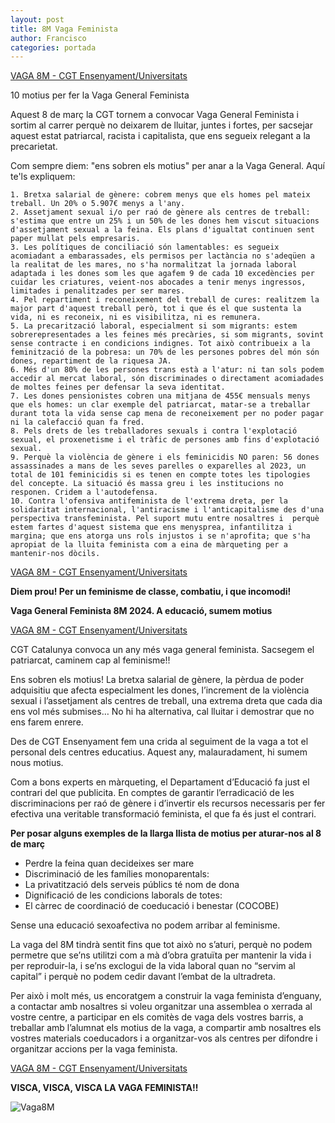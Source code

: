 ```yaml
---
layout: post
title: 8M Vaga Feminista
author: Francisco
categories: portada
---
```


[VAGA 8M - CGT Ensenyament/Universitats](https://cgtcatalunya.cat/10-motius-vaga-general-feminista-8m/)

10 motius per fer la Vaga General Feminista

Aquest 8 de març la CGT tornem a convocar Vaga General Feminista i sortim al carrer perquè no deixarem de lluitar, juntes i fortes, per sacsejar aquest estat patriarcal, racista i capitalista, que ens segueix relegant a la precarietat.

Com sempre diem: "ens sobren els motius" per anar a la Vaga General. Aquí te'ls expliquem:

    1. Bretxa salarial de gènere: cobrem menys que els homes pel mateix treball. Un 20% o 5.907€ menys a l'any.
    2. Assetjament sexual i/o per raó de gènere als centres de treball: s'estima que entre un 25% i un 50% de les dones hem viscut situacions d'assetjament sexual a la feina. Els plans d'igualtat continuen sent paper mullat pels empresaris.
    3. Les polítiques de conciliació són lamentables: es segueix acomiadant a embarassades, els permisos per lactància no s'adeqüen a la realitat de les mares, no s'ha normalitzat la jornada laboral adaptada i les dones som les que agafem 9 de cada 10 excedències per cuidar les criatures, veient-nos abocades a tenir menys ingressos, limitades i penalitzades per ser mares.
    4. Pel repartiment i reconeixement del treball de cures: realitzem la major part d'aquest treball però, tot i que és el que sustenta la vida, ni es reconeix, ni es visibilitza, ni es remunera.
    5. La precarització laboral, especialment si som migrants: estem sobrerepresentades a les feines més precàries, si som migrants, sovint sense contracte i en condicions indignes. Tot això contribueix a la feminització de la pobresa: un 70% de les persones pobres del món són dones, repartiment de la riquesa JA.
    6. Més d'un 80% de les persones trans està a l'atur: ni tan sols podem accedir al mercat laboral, són discriminades o directament acomiadades de moltes feines per defensar la seva identitat.
    7. Les dones pensionistes cobren una mitjana de 455€ mensuals menys que els homes: un clar exemple del patriarcat, matar-se a treballar durant tota la vida sense cap mena de reconeixement per no poder pagar ni la calefacció quan fa fred.
    8. Pels drets de les treballadores sexuals i contra l'explotació sexual, el proxenetisme i el tràfic de persones amb fins d'explotació sexual.
    9. Perquè la violència de gènere i els feminicidis NO paren: 56 dones assassinades a mans de les seves parelles o exparelles al 2023, un total de 101 feminicidis si es tenen en compte totes les tipologies del concepte. La situació és massa greu i les institucions no responen. Cridem a l'autodefensa.
    10. Contra l'ofensiva antifeminista de l'extrema dreta, per la solidaritat internacional, l'antiracisme i l'anticapitalisme des d'una perspectiva transfeminista. Pel suport mutu entre nosaltres i  perquè estem fartes d'aquest sistema que ens menysprea, infantilitza i margina; que ens atorga uns rols injustos i se n'aprofita; que s'ha apropiat de la lluita feminista com a eina de màrqueting per a mantenir-nos dòcils.

[VAGA 8M - CGT Ensenyament/Universitats](https://cgtcatalunya.cat/10-motius-vaga-general-feminista-8m/)

**Diem prou! Per un feminisme de classe, combatiu, i que incomodi!**

**Vaga General Feminista 8M 2024. A educació, sumem motius**

[VAGA 8M - CGT Ensenyament/Universitats](https://www.cgtensenyament.cat/vaga-general-feminista-8m-2024-a-educacio-sumem-motius/)

CGT Catalunya convoca un any més vaga general feminista. Sacsegem el patriarcat, caminem cap al feminisme!!

Ens sobren els motius! La bretxa salarial de gènere, la pèrdua de poder adquisitiu que afecta especialment les dones, l’increment de la violència sexual i l’assetjament als centres de treball, una extrema dreta que cada dia ens vol més submises… No hi ha alternativa, cal lluitar i demostrar que no ens farem enrere. 

Des de CGT Ensenyament fem una crida al seguiment de la vaga a tot el personal dels centres educatius. Aquest any, malauradament, hi sumem nous motius. 

Com a bons experts en màrqueting, el Departament d’Educació fa just el contrari del que publicita. En comptes de garantir l’erradicació de les discriminacions per raó de gènere i d’invertir els recursos necessaris per fer efectiva una veritable transformació feminista, el que fa és just el contrari. 

**Per posar alguns exemples de la llarga llista de motius per aturar-nos al 8 de març**

* Perdre la feina quan decideixes ser mare
* Discriminació de les famílies monoparentals:
* La privatització dels serveis públics té nom de dona
* Dignificació de les condicions laborals de totes: 
* El càrrec de coordinació de coeducació i benestar (COCOBE)

Sense una educació sexoafectiva no podem arribar al feminisme. 

La vaga del 8M tindrà sentit fins que tot això no s’aturi, perquè no podem permetre que se’ns utilitzi com a mà d’obra gratuïta per mantenir la vida i per reproduir-la, i se’ns exclogui de la vida laboral quan no “servim al capital” i perquè no podem cedir davant l’embat de la ultradreta. 

Per això i molt més, us encoratgem a construir la vaga feminista d’enguany, a contactar amb nosaltres si voleu organitzar una assemblea o xerrada al vostre centre, a participar en els comitès de vaga dels vostres barris, a treballar amb l’alumnat els motius de la vaga, a compartir amb nosaltres els vostres materials coeducadors i a organitzar-vos als centres per difondre i organitzar accions per la vaga feminista. 

[VAGA 8M - CGT Ensenyament/Universitats](https://www.cgtensenyament.cat/vaga-general-feminista-8m-2024-a-educacio-sumem-motius/)

**VISCA, VISCA, VISCA LA VAGA FEMINISTA!!**

![Vaga8M](https://cgt-upc.github.io/assets/img/VAGA-GENERAL-FEMINISTA-educacio-2-724x1024.png)
